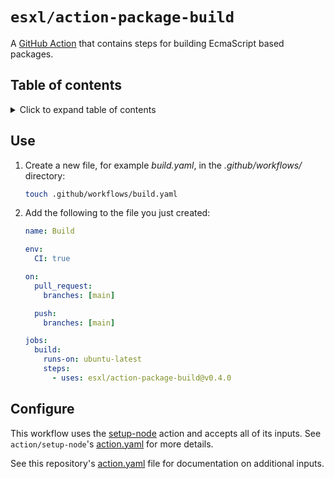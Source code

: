 # `esxl/action-package-build`

A [GitHub Action](https://docs.github.com/en/actions) that contains steps for building EcmaScript based packages.

## Table of contents

<details><summary> Click to expand table of contents</summary>

- [`esxl/action-package-build`](#esxlaction-package-build)
  - [Table of contents](#table-of-contents)
  - [Use](#use)
  - [Configure](#configure)
  </details>

## Use

1. Create a new file, for example _build.yaml_, in the _.github/workflows/_ directory:

   ```bash
   touch .github/workflows/build.yaml
   ```

1. Add the following to the file you just created:

   ```yaml
   name: Build

   env:
     CI: true

   on:
     pull_request:
       branches: [main]

     push:
       branches: [main]

   jobs:
     build:
       runs-on: ubuntu-latest
       steps:
         - uses: esxl/action-package-build@v0.4.0
   ```

## Configure

This workflow uses the [setup-node](https://github.com/actions/setup-node#readme) action and accepts all of its inputs. See `action/setup-node`'s [action.yaml](https://github.com/actions/setup-node/blob/main/action.yml) for more details.

See this repository's [action.yaml](./action.yaml) file for documentation on additional inputs.
